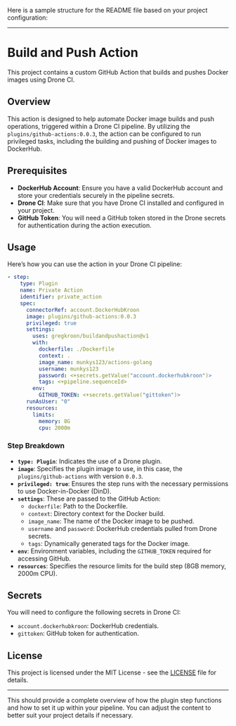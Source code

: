 Here is a sample structure for the README file based on your project configuration:

---

# Build and Push Action

This project contains a custom GitHub Action that builds and pushes Docker images using Drone CI.

## Overview

This action is designed to help automate Docker image builds and push operations, triggered within a Drone CI pipeline. By utilizing the `plugins/github-actions:0.0.3`, the action can be configured to run privileged tasks, including the building and pushing of Docker images to DockerHub.

## Prerequisites

- **DockerHub Account**: Ensure you have a valid DockerHub account and store your credentials securely in the pipeline secrets.
- **Drone CI**: Make sure that you have Drone CI installed and configured in your project.
- **GitHub Token**: You will need a GitHub token stored in the Drone secrets for authentication during the action execution.

## Usage

Here’s how you can use the action in your Drone CI pipeline:

```yaml
- step:
    type: Plugin
    name: Private Action
    identifier: private_action
    spec:
      connectorRef: account.DockerHubKroon
      image: plugins/github-actions:0.0.3
      privileged: true
      settings:
        uses: gregkroon/buildandpushaction@v1
        with:
          dockerfile: ./Dockerfile
          context: .
          image_name: munkys123/actions-golang
          username: munkys123
          password: <+secrets.getValue("account.dockerhubkroon")>
          tags: <+pipeline.sequenceId>
        env:
          GITHUB_TOKEN: <+secrets.getValue("gittoken")>
      runAsUser: "0"
      resources:
        limits:
          memory: 8G
          cpu: 2000m
```

### Step Breakdown

- **`type: Plugin`**: Indicates the use of a Drone plugin.
- **`image`**: Specifies the plugin image to use, in this case, the `plugins/github-actions` with version `0.0.3`.
- **`privileged: true`**: Ensures the step runs with the necessary permissions to use Docker-in-Docker (DinD).
- **`settings`**: These are passed to the GitHub Action:
  - `dockerfile`: Path to the Dockerfile.
  - `context`: Directory context for the Docker build.
  - `image_name`: The name of the Docker image to be pushed.
  - `username` and `password`: DockerHub credentials pulled from Drone secrets.
  - `tags`: Dynamically generated tags for the Docker image.
- **`env`**: Environment variables, including the `GITHUB_TOKEN` required for accessing GitHub.
- **`resources`**: Specifies the resource limits for the build step (8GB memory, 2000m CPU).
  
## Secrets

You will need to configure the following secrets in Drone CI:

- `account.dockerhubkroon`: DockerHub credentials.
- `gittoken`: GitHub token for authentication.

## License

This project is licensed under the MIT License - see the [LICENSE](LICENSE) file for details.

---

This should provide a complete overview of how the plugin step functions and how to set it up within your pipeline. You can adjust the content to better suit your project details if necessary.
